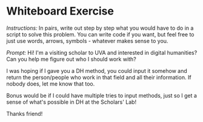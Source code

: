# Whiteboard Exercise

*Instructions:*
In pairs, write out step by step what you would have to do in a script to solve this problem. You can write code if you want, but feel free to just use words, arrows, symbols - whatever makes sense to you.

*Prompt:*
Hi! I'm a visiting scholar to UVA and interested in digital humanities? Can you help me figure out who I should work with?

I was hoping if I gave you a DH method, you could input it somehow and return the person/people who work in that field and all their information. If nobody does, let me know that too. 

Bonus would be if I could have multiple tries to input methods, just so I get a sense of what's possible in DH at the Scholars' Lab!

Thanks friend!

